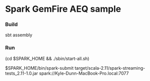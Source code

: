 # Spark GemFire AEQ sample

### Build

   sbt assembly

### Run

   (cd $SPARK_HOME && ./sbin/start-all.sh)

   $SPARK_HOME/bin/spark-submit target/scala-2.11/spark-streaming-tests_2.11-1.0.jar spark://Kyle-Dunn-MacBook-Pro.local:7077
